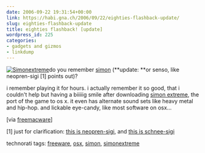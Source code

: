 ```yaml
---
date: 2006-09-22 19:31:54+00:00
link: https://habi.gna.ch/2006/09/22/eighties-flashback-update/
slug: eighties-flashback-update
title: eighties flashback! [update]
wordpress_id: 225
categories:
- gadgets and gizmos
- linkdump
---
```



[![Simonextreme](https://habi.gna.ch/blog/images/simonextreme-tm.jpg)](https://habi.gna.ch/blog/images/simonextreme.jpg)do you remember [simon](https://en.wikipedia.org/wiki/Simon_(game)) (**update: **or senso, like neopren-sigi [1] points out)?
  
i remember playing it for hours. i actually remember it so good, that i couldn't help but having a biiiiig smile after downloading [simon extreme](http://lumacode.com/simon/), the port of the game to os x. it even has alternate sound sets like heavy metal and hip-hop. and lickable eye-candy, like most software on osx...



[via [freemacware](http://www.freemacware.com/simon-extreme/)]



[1] just for clarification: [this is neopren-sigi](http://skooba.com/), and [this is schnee-sigi](http://sigi.freeflux.net/)





technorati tags: [freeware](http://www.technorati.com/tag/freeware), [osx](http://www.technorati.com/tag/osx), [simon](http://www.technorati.com/tag/simon), [simonextreme](http://www.technorati.com/tag/simonextreme)

